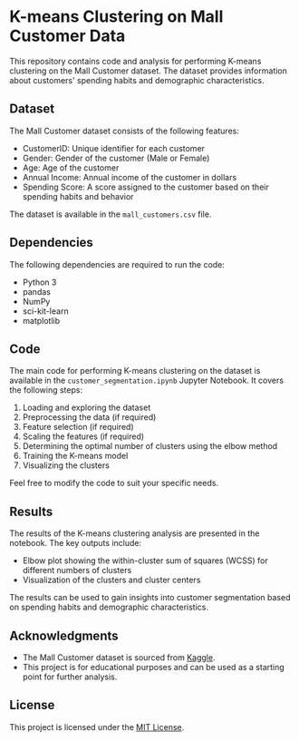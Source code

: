 # K-means Clustering on Mall Customer Data

This repository contains code and analysis for performing K-means clustering on the Mall Customer dataset. The dataset provides information about customers' spending habits and demographic characteristics.

## Dataset

The Mall Customer dataset consists of the following features:

- CustomerID: Unique identifier for each customer
- Gender: Gender of the customer (Male or Female)
- Age: Age of the customer
- Annual Income: Annual income of the customer in dollars
- Spending Score: A score assigned to the customer based on their spending habits and behavior

The dataset is available in the `mall_customers.csv` file.

## Dependencies

The following dependencies are required to run the code:

- Python 3
- pandas
- NumPy
- sci-kit-learn
- matplotlib


## Code

The main code for performing K-means clustering on the dataset is available in the `customer_segmentation.ipynb` Jupyter Notebook. It covers the following steps:

1. Loading and exploring the dataset
2. Preprocessing the data (if required)
3. Feature selection (if required)
4. Scaling the features (if required)
5. Determining the optimal number of clusters using the elbow method
6. Training the K-means model
7. Visualizing the clusters

Feel free to modify the code to suit your specific needs.

## Results

The results of the K-means clustering analysis are presented in the notebook. The key outputs include:

- Elbow plot showing the within-cluster sum of squares (WCSS) for different numbers of clusters
- Visualization of the clusters and cluster centers

The results can be used to gain insights into customer segmentation based on spending habits and demographic characteristics.

## Acknowledgments

- The Mall Customer dataset is sourced from [Kaggle](https://www.kaggle.com/vjchoudhary7/customer-segmentation-tutorial-in-python).
- This project is for educational purposes and can be used as a starting point for further analysis.

## License

This project is licensed under the [MIT License](LICENSE).




